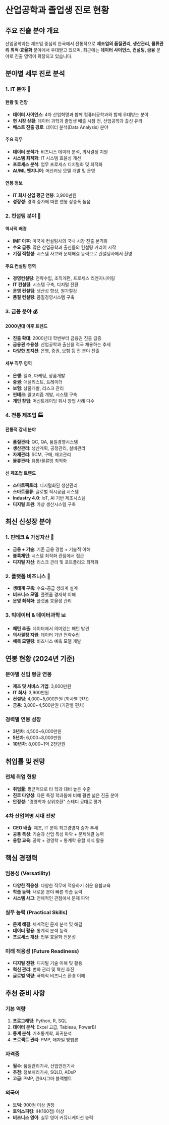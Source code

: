 # 산업공학과 졸업생 진로 현황

## 주요 진출 분야 개요

산업공학과는 제조업 중심의 한국에서 전통적으로 **제조업의 품질관리, 생산관리, 물류관리 최적·효율화** 분야에서 우대받고 있으며, 최근에는 **데이터 사이언스, 컨설팅, 금융** 분야로 진출 영역이 확장되고 있습니다.

## 분야별 세부 진로 분석

### 1. IT 분야 🚀
#### 현황 및 전망
- **데이터 사이언스**: 4차 산업혁명과 함께 컴퓨터공학과와 함께 우대받는 분야
- **현 시장 상황**: 데이터 과학과 졸업생 배출 시점 전, 산업공학과 출신 유리
- **베스트 진출 경로**: 데이터 분석(Data Analysis) 분야

#### 주요 직무
- **데이터 분석가**: 비즈니스 데이터 분석, 의사결정 지원
- **시스템 최적화**: IT 시스템 효율성 개선
- **프로세스 분석**: 업무 프로세스 디지털화 및 최적화
- **AI/ML 엔지니어**: 머신러닝 모델 개발 및 운영

#### 연봉 정보
- **IT 회사 신입 평균 연봉**: 3,900만원
- **성장성**: 경력 증가에 따른 연봉 상승폭 높음

### 2. 컨설팅 분야 💼
#### 역사적 배경
- **IMF 이후**: 미국계 컨설팅사의 국내 시장 진출 본격화
- **수요 급증**: 많은 산업공학과 출신들의 컨설팅 커리어 시작
- **기질 적합성**: 시스템 사고와 문제해결 능력으로 컨설팅사에서 환영

#### 주요 컨설팅 영역
- **경영컨설팅**: 전략수립, 조직개편, 프로세스 리엔지니어링
- **IT 컨설팅**: 시스템 구축, 디지털 전환
- **운영 컨설팅**: 생산성 향상, 원가절감
- **품질 컨설팅**: 품질경영시스템 구축

### 3. 금융 분야 💰
#### 2000년대 이후 트렌드
- **진출 확대**: 2000년대 학번부터 금융권 진출 급증
- **금융권 수용성**: 산업공학과 출신을 적극 채용하는 추세
- **다양한 포지션**: 은행, 증권, 보험 등 전 분야 진출

#### 세부 직무 영역
- **은행**: 텔러, 마케팅, 상품개발
- **증권**: 애널리스트, 트레이더
- **보험**: 상품개발, 리스크 관리
- **핀테크**: 알고리즘 개발, 시스템 구축
- **개인 창업**: 머신트레이딩 회사 창업 사례 다수

### 4. 전통 제조업 🏭
#### 전통적 강세 분야
- **품질관리**: QC, QA, 품질경영시스템
- **생산관리**: 생산계획, 공정관리, 설비관리
- **자재관리**: SCM, 구매, 재고관리
- **물류관리**: 유통/물류망 최적화

#### 신 제조업 트렌드
- **스마트팩토리**: 디지털화된 생산관리
- **스마트물류**: 글로벌 적시공급 시스템
- **Industry 4.0**: IoT, AI 기반 제조시스템
- **디지털 트윈**: 가상 생산시스템 구축

## 최신 신성장 분야

### 1. 핀테크 & 가상자산 💎
- **금융 + 기술**: 기존 금융 경험 + 기술적 이해
- **블록체인**: 시스템 최적화 관점에서 접근
- **디지털 자산**: 리스크 관리 및 포트폴리오 최적화

### 2. 플랫폼 비즈니스 📱
- **생태계 구축**: 수요-공급 생태계 설계
- **비즈니스 모델**: 플랫폼 경제학 이해
- **운영 최적화**: 플랫폼 효율성 관리

### 3. 빅데이터 & 데이터과학 📊
- **패턴 추출**: 데이터에서 의미있는 패턴 발견
- **의사결정 지원**: 데이터 기반 전략수립
- **예측 모델링**: 비즈니스 예측 모델 개발

## 연봉 현황 (2024년 기준)

### 분야별 신입 평균 연봉
- **제조 및 서비스 기업**: 3,600만원
- **IT 회사**: 3,900만원
- **컨설팅**: 4,000~5,000만원 (회사별 편차)
- **금융**: 3,800~4,500만원 (기관별 편차)

### 경력별 연봉 성장
- **3년차**: 4,500~6,000만원
- **5년차**: 6,000~8,000만원
- **10년차**: 8,000~1억 2천만원

## 취업률 및 전망

### 전체 취업 현황
- **취업률**: 평균적으로 타 학과 대비 높은 수준
- **진로 다양성**: 다른 특정 학과들에 비해 훨씬 넓은 진출 분야
- **안정성**: "경영학과 상위호환" 스테디 공대로 평가

### 4차 산업혁명 시대 전망
- **CEO 배출**: 제조, IT 분야 최고경영자 증가 추세
- **공통 특성**: 기술과 산업 특성 파악 + 문제해결 능력
- **융합 교육**: 공학 + 경영학 + 통계학 융합 지식 활용

## 핵심 경쟁력

### 범용성 (Versatility)
- **다양한 적응성**: 다양한 직무에 적응하기 쉬운 융합교육
- **학습 능력**: 새로운 분야 빠른 학습 능력
- **시스템 사고**: 전체적인 관점에서 문제 파악

### 실무 능력 (Practical Skills)
- **문제 해결**: 체계적인 문제 분석 및 해결
- **데이터 활용**: 통계적 분석 능력
- **프로세스 개선**: 업무 효율화 전문성

### 미래 적응성 (Future Readiness)
- **디지털 전환**: 디지털 기술 이해 및 활용
- **혁신 관리**: 변화 관리 및 혁신 추진
- **글로벌 역량**: 국제적 비즈니스 환경 이해

## 추천 준비 사항

### 기본 역량
1. **프로그래밍**: Python, R, SQL
2. **데이터 분석**: Excel 고급, Tableau, PowerBI
3. **통계 분석**: 기초통계학, 회귀분석
4. **프로젝트 관리**: PMP, 애자일 방법론

### 자격증
- **필수**: 품질관리기사, 산업안전기사
- **추천**: 정보처리기사, SQLD, ADsP
- **고급**: PMP, 린6시그마 블랙벨트

### 외국어
- **토익**: 900점 이상 권장
- **토익스피킹**: IH(160점) 이상
- **비즈니스 영어**: 실무 영어 커뮤니케이션 능력